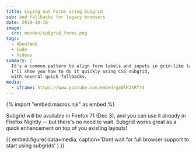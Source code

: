 ```yaml
---
title: Laying out Forms using Subgrid
sub: and fallbacks for legacy browsers
date: 2019-10-16
image:
  src: mozdev/subgrid_forms.png
tags:
  - AboutWeb
  - Code
  - Videos
summary: |
  It's a common pattern to align form labels and inputs in grid-like layout.
  I'll show you how to do it quickly using CSS subgrid,
  with several quick fallbacks.
media:
  - iframe: https://www.youtube.com/embed/gmQlK3kRft4
---
```


{% import "embed.macros.njk" as embed %}

Subgrid will be available in Firefox 71 (Dec 3),
and you can use it already in Firefox Nightly --
but there's no need to wait.
Subgrid works great as a quick enhancement on top of you existing layouts!

{{ embed.figure(
  data=media,
  caption='Dont wait for full browser support to start using subgrids'
) }}
